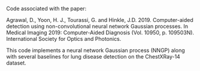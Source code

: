 Code associated with the paper:

Agrawal, D., Yoon, H. J., Tourassi, G. and Hinkle, J.D. 2019. Computer-aided detection using non-convolutional neural network Gaussian processes. In Medical Imaging 2019: Computer-Aided Diagnosis (Vol. 10950, p. 109503N). International Society for Optics and Photonics.

This code implements a neural network Gaussian process (NNGP) along with several baselines for lung disease detection on the ChestXRay-14 dataset.